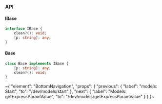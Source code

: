 

### API

#### IBase

```ts
interface IBase {
    clean?(): void;
    [p: string]: any;
}
```

#### Base

```ts
class Base implements IBase {
    [p: string]: any;
    clean?(): void;
}
```


~{
  "element": "BottomNavigation",
  "props": {
    "previous": {
      "label": "models: Start",
      "to": "/dev/models/start"
    },
    "next": {
      "label": "Models: getExpressParamValue",
      "to": "/dev/models/getExpressParamValue"
    }
  }
}~
